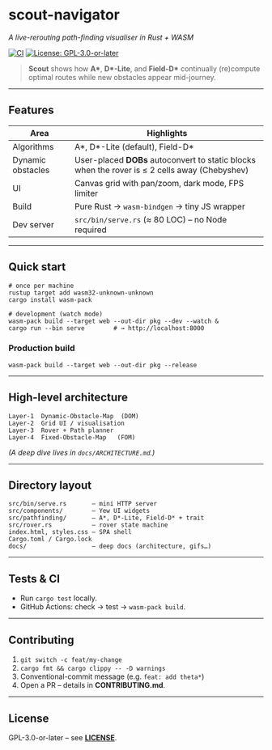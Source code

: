 # scout-navigator
*A live-rerouting path-finding visualiser in Rust + WASM*

[![CI](https://github.com/CartesianXR7/ScoutNav/actions/workflows/ci.yml/badge.svg)](https://github.com/CartesianXR7/ScoutNav/actions/workflows/ci.yml)
[![License: GPL-3.0-or-later](https://img.shields.io/badge/License-GPLv3%2B-blue.svg)](LICENSE) 

> **Scout** shows how **A\***, **D\*-Lite**, and **Field-D\*** continually (re)compute optimal routes while new obstacles appear mid-journey.

---

## Features

| Area | Highlights |
|------|------------|
| Algorithms | A\*, D\*-Lite (default), Field-D\* |
| Dynamic obstacles | User-placed **DOBs** autoconvert to static blocks when the rover is ≤ 2 cells away (Chebyshev) |
| UI | Canvas grid with pan/zoom, dark mode, FPS limiter |
| Build | Pure Rust → `wasm-bindgen` → tiny JS wrapper |
| Dev server | `src/bin/serve.rs` (≈ 80 LOC) – no Node required |

---

## Quick start

    # once per machine
    rustup target add wasm32-unknown-unknown
    cargo install wasm-pack

    # development (watch mode)
    wasm-pack build --target web --out-dir pkg --dev --watch &
    cargo run --bin serve        # → http://localhost:8000

### Production build

    wasm-pack build --target web --out-dir pkg --release

---

## High-level architecture

    Layer-1  Dynamic-Obstacle-Map  (DOM)
    Layer-2  Grid UI / visualisation
    Layer-3  Rover + Path planner
    Layer-4  Fixed-Obstacle-Map   (FOM)

*(A deep dive lives in `docs/ARCHITECTURE.md`.)*

---

## Directory layout

    src/bin/serve.rs       — mini HTTP server
    src/components/        — Yew UI widgets
    src/pathfinding/       — A*, D*-Lite, Field-D* + trait
    src/rover.rs           — rover state machine
    index.html, styles.css — SPA shell
    Cargo.toml / Cargo.lock
    docs/                  — deep docs (architecture, gifs…)

---

## Tests & CI

* Run `cargo test` locally.  
* GitHub Actions: check → test → `wasm-pack build`.

---

## Contributing

1. `git switch -c feat/my-change`  
2. `cargo fmt && cargo clippy -- -D warnings`  
3. Conventional-commit message (e.g. `feat: add theta*`)  
4. Open a PR – details in **CONTRIBUTING.md**.

---

## License

GPL-3.0-or-later – see **[LICENSE](https://github.com/CartesianXR7/scout-navigator/blob/main/LICENSE)**.

